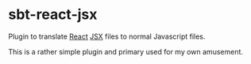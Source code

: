 sbt-react-jsx
=============

Plugin to translate
[React](http://facebook.github.io/react/index.html) [JSX](http://facebook.github.io/react/docs/jsx-in-depth.html) files
to normal Javascript files.

This is a rather simple plugin and primary used for my own amusement.
